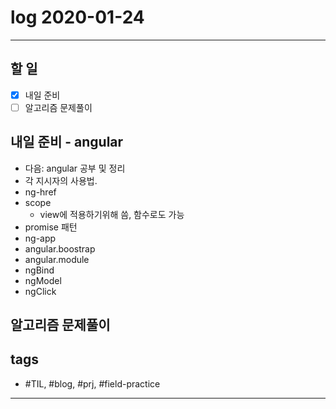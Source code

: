 # log 2020-01-24

--------------------------

## 할 일

- [x] 내일 준비
- [ ] 알고리즘 문제풀이

## 내일 준비 - angular

- 다음: angular 공부 및 정리
- 각 지시자의 사용법.
- ng-href
- scope
  - view에 적용하기위해 씀, 함수로도 가능
- promise 패턴
- ng-app
- angular.boostrap
- angular.module
- ngBind
- ngModel
- ngClick


## 알고리즘 문제풀이



## tags
- \#TIL, \#blog, \#prj, \#field-practice

--------------------------

